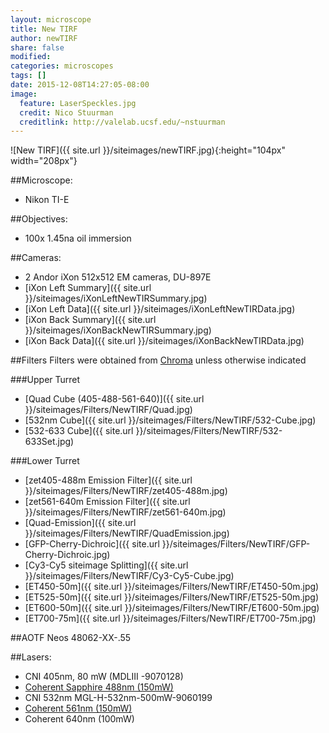 ```yaml
---
layout: microscope 
title: New TIRF
author: newTIRF 
share: false
modified:
categories: microscopes
tags: []
date: 2015-12-08T14:27:05-08:00
image:
  feature: LaserSpeckles.jpg
  credit: Nico Stuurman
  creditlink: http://valelab.ucsf.edu/~nstuurman
---
```

![New TIRF]({{ site.url }}/siteimages/newTIRF.jpg){:height="104px" width="208px"}


##Microscope:
* Nikon TI-E 

##Objectives:
* 100x 1.45na oil immersion

##Cameras:

* 2 Andor iXon 512x512 EM cameras, DU-897E
* [iXon Left Summary]({{ site.url }}/siteimages/iXonLeftNewTIRSummary.jpg)
* [iXon Left Data]({{ site.url }}/siteimages/iXonLeftNewTIRData.jpg)
* [iXon Back Summary]({{ site.url }}/siteimages/iXonBackNewTIRSummary.jpg)
* [iXon Back Data]({{ site.url }}/siteimages/iXonBackNewTIRData.jpg)


##Filters
Filters were obtained from [Chroma](http://chroma.com) unless otherwise indicated

###Upper Turret

* [Quad Cube (405-488-561-640)]({{ site.url }}/siteimages/Filters/NewTIRF/Quad.jpg)
* [532nm Cube]({{ site.url }}/siteimages/Filters/NewTIRF/532-Cube.jpg)
* [532-633 Cube]({{ site.url }}/siteimages/Filters/NewTIRF/532-633Set.jpg)
  

###Lower Turret

* [zet405-488m Emission Filter]({{ site.url }}/siteimages/Filters/NewTIRF/zet405-488m.jpg)
* [zet561-640m Emission Filter]({{ site.url }}/siteimages/Filters/NewTIRF/zet561-640m.jpg)
* [Quad-Emission]({{ site.url }}/siteimages/Filters/NewTIRF/QuadEmission.jpg)
* [GFP-Cherry-Dichroic]({{ site.url }}/siteimages/Filters/NewTIRF/GFP-Cherry-Dichroic.jpg)
* [Cy3-Cy5 siteimage Splitting]({{ site.url }}/siteimages/Filters/NewTIRF/Cy3-Cy5-Cube.jpg)
* [ET450-50m]({{ site.url }}/siteimages/Filters/NewTIRF/ET450-50m.jpg)
* [ET525-50m]({{ site.url }}/siteimages/Filters/NewTIRF/ET525-50m.jpg)
* [ET600-50m]({{ site.url }}/siteimages/Filters/NewTIRF/ET600-50m.jpg)
* [ET700-75m]({{ site.url }}/siteimages/Filters/NewTIRF/ET700-75m.jpg)

##AOTF
Neos 48062-XX-.55
 

##Lasers:
* CNI 405nm, 80 mW (MDLIII -9070128)
* [Coherent Sapphire 488nm (150mW)](http://www.coherent.com/products/?2038/Sapphire-LP-Low-Power)
* CNI 532nm MGL-H-532nm-500mW-9060199
* [Coherent 561nm (150mW)](http://www.coherent.com/products/?2038/Sapphire-LP-Low-Power)
* Coherent 640nm (100mW) 

